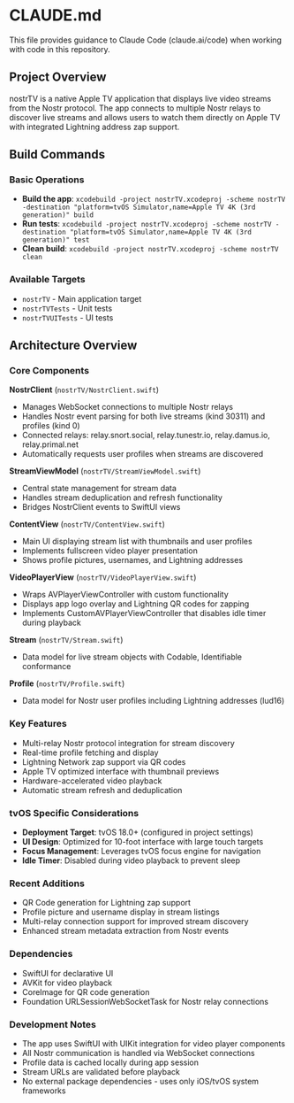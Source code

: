 # CLAUDE.md

This file provides guidance to Claude Code (claude.ai/code) when working with code in this repository.

## Project Overview

nostrTV is a native Apple TV application that displays live video streams from the Nostr protocol. The app connects to multiple Nostr relays to discover live streams and allows users to watch them directly on Apple TV with integrated Lightning address zap support.

## Build Commands

### Basic Operations
- **Build the app**: `xcodebuild -project nostrTV.xcodeproj -scheme nostrTV -destination "platform=tvOS Simulator,name=Apple TV 4K (3rd generation)" build`
- **Run tests**: `xcodebuild -project nostrTV.xcodeproj -scheme nostrTV -destination "platform=tvOS Simulator,name=Apple TV 4K (3rd generation)" test`
- **Clean build**: `xcodebuild -project nostrTV.xcodeproj -scheme nostrTV clean`

### Available Targets
- `nostrTV` - Main application target
- `nostrTVTests` - Unit tests
- `nostrTVUITests` - UI tests

## Architecture Overview

### Core Components

**NostrClient** (`nostrTV/NostrClient.swift`)
- Manages WebSocket connections to multiple Nostr relays
- Handles Nostr event parsing for both live streams (kind 30311) and profiles (kind 0)
- Connected relays: relay.snort.social, relay.tunestr.io, relay.damus.io, relay.primal.net
- Automatically requests user profiles when streams are discovered

**StreamViewModel** (`nostrTV/StreamViewModel.swift`)
- Central state management for stream data
- Handles stream deduplication and refresh functionality
- Bridges NostrClient events to SwiftUI views

**ContentView** (`nostrTV/ContentView.swift`)
- Main UI displaying stream list with thumbnails and user profiles
- Implements fullscreen video player presentation
- Shows profile pictures, usernames, and Lightning addresses

**VideoPlayerView** (`nostrTV/VideoPlayerView.swift`)
- Wraps AVPlayerViewController with custom functionality
- Displays app logo overlay and Lightning QR codes for zapping
- Implements CustomAVPlayerViewController that disables idle timer during playback

**Stream** (`nostrTV/Stream.swift`)
- Data model for live stream objects with Codable, Identifiable conformance

**Profile** (`nostrTV/Profile.swift`)
- Data model for Nostr user profiles including Lightning addresses (lud16)

### Key Features
- Multi-relay Nostr protocol integration for stream discovery
- Real-time profile fetching and display
- Lightning Network zap support via QR codes
- Apple TV optimized interface with thumbnail previews
- Hardware-accelerated video playback
- Automatic stream refresh and deduplication

### tvOS Specific Considerations
- **Deployment Target**: tvOS 18.0+ (configured in project settings)
- **UI Design**: Optimized for 10-foot interface with large touch targets
- **Focus Management**: Leverages tvOS focus engine for navigation
- **Idle Timer**: Disabled during video playback to prevent sleep

### Recent Additions
- QR Code generation for Lightning zap support
- Profile picture and username display in stream listings
- Multi-relay connection support for improved stream discovery
- Enhanced stream metadata extraction from Nostr events

### Dependencies
- SwiftUI for declarative UI
- AVKit for video playback
- CoreImage for QR code generation
- Foundation URLSessionWebSocketTask for Nostr relay connections

### Development Notes
- The app uses SwiftUI with UIKit integration for video player components
- All Nostr communication is handled via WebSocket connections
- Profile data is cached locally during app session
- Stream URLs are validated before playback
- No external package dependencies - uses only iOS/tvOS system frameworks